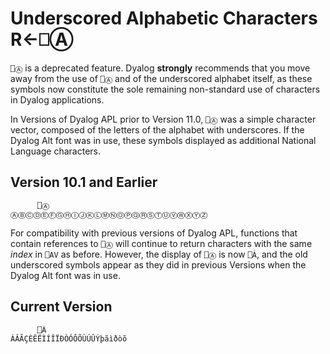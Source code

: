 <!-- Hidden search keywords -->
<div style="display: none;">
  ⎕ 
</div>






<h1 class="heading"><span class="name">Underscored Alphabetic Characters</span> <span class="command">R←⎕Ⓐ</span></h1>



`⎕Ⓐ` is a deprecated feature. Dyalog **strongly** recommends that you move away from the use of `⎕Ⓐ` and of the underscored alphabet itself, as these symbols now constitute the sole remaining non-standard use of characters in Dyalog applications.


In Versions of Dyalog APL prior to Version 11.0, `⎕Ⓐ` was a simple character vector, composed of the letters of the alphabet with underscores. If the Dyalog Alt font was in use, these symbols displayed as additional National Language characters.

## Version 10.1 and Earlier
```apl
      ⎕Ⓐ
ⒶⒷⒸⒹⒺⒻⒼⒽⒾⒿⓀⓁⓂⓃⓄⓅⓆⓇⓈⓉⓊⓋⓌⓍⓎⓏ
```


For compatibility with previous versions of Dyalog APL, functions that contain references to `⎕Ⓐ` will continue to return characters with the same *index* in `⎕AV` as before. However, the display of `⎕Ⓐ` is now `⎕Á`, and the old underscored symbols appear as they did in previous Versions when the Dyalog Alt font was in use.

## Current Version
```apl
      ⎕Á
ÁÂÃÇÈÊËÌÍÎÏÐÒÓÔÕÙÚÛÝþãìðòõ
```



